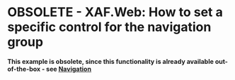 
# OBSOLETE - XAF.Web: How to set a specific control for the navigation group


<p><strong>This example is obsolete, since this functionality is already available out-of-the-box - see <a href="https://docs.devexpress.com/eXpressAppFramework/113198/application-shell-and-base-infrasctructure/navigation-system"> <u>Navigation</u> </a></strong> </p>
